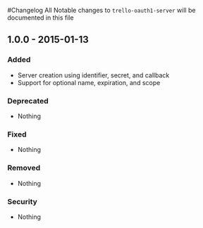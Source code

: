 #Changelog
All Notable changes to `trello-oauth1-server` will be documented in this file

## 1.0.0 - 2015-01-13

### Added
- Server creation using identifier, secret, and callback
- Support for optional name, expiration, and scope

### Deprecated
- Nothing

### Fixed
- Nothing

### Removed
- Nothing

### Security
- Nothing

